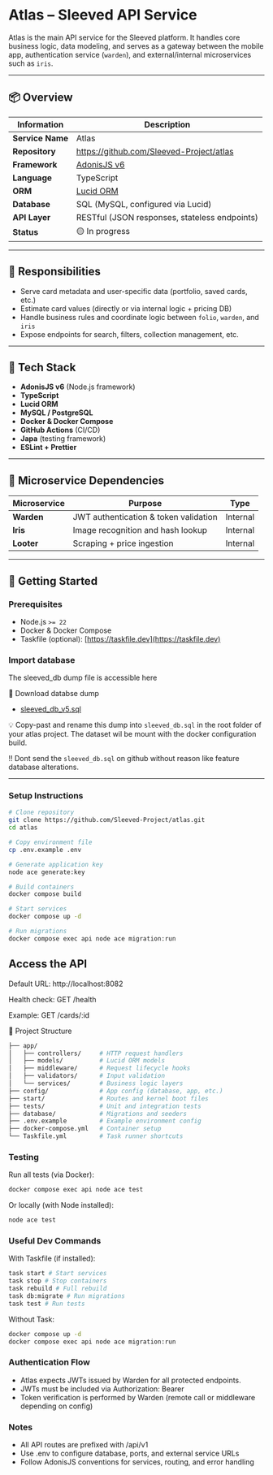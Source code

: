 # Atlas – Sleeved API Service

Atlas is the main API service for the Sleeved platform. It handles core business logic, data modeling, and serves as a gateway between the mobile app, authentication service (`warden`), and external/internal microservices such as `iris`.

---

## 📦 Overview

| Information      | Description                                                         |
| ---------------- | ------------------------------------------------------------------- |
| **Service Name** | Atlas                                                               |
| **Repository**   | https://github.com/Sleeved-Project/atlas                            |
| **Framework**    | [AdonisJS v6](https://adonisjs.com)                                 |
| **Language**     | TypeScript                                                          |
| **ORM**          | [Lucid ORM](https://docs.adonisjs.com/guides/database/introduction) |
| **Database**     | SQL (MySQL, configured via Lucid)                                   |
| **API Layer**    | RESTful (JSON responses, stateless endpoints)                       |
| **Status**       | 🟡 In progress                                                      |

---

## 🎯 Responsibilities

- Serve card metadata and user-specific data (portfolio, saved cards, etc.)
- Estimate card values (directly or via internal logic + pricing DB)
- Handle business rules and coordinate logic between `folio`, `warden`, and `iris`
- Expose endpoints for search, filters, collection management, etc.

---

## 🧱 Tech Stack

- **AdonisJS v6** (Node.js framework)
- **TypeScript**
- **Lucid ORM**
- **MySQL / PostgreSQL**
- **Docker & Docker Compose**
- **GitHub Actions** (CI/CD)
- **Japa** (testing framework)
- **ESLint + Prettier**

---

## 🔗 Microservice Dependencies

| Microservice | Purpose                               | Type     |
| ------------ | ------------------------------------- | -------- |
| **Warden**   | JWT authentication & token validation | Internal |
| **Iris**     | Image recognition and hash lookup     | Internal |
| **Looter**   | Scraping + price ingestion            | Internal |

---

## 🚀 Getting Started

### Prerequisites

- Node.js `>= 22`
- Docker & Docker Compose
- Taskfile (optional): [https://taskfile.dev](https://taskfile.dev)

### Import database

The sleeved_db dump file is accessible here

🔗 Download databse dump

- [sleeved_db_v5.sql](https://drive.google.com/file/d/17u2341VBun9Xw0L8S6N3ScwGbSXi5fid/view?usp=drive_link)

💡 Copy-past and rename this dump into `sleeved_db.sql` in the root folder of your atlas project. The dataset wil be mount with the docker configuration build.

‼️ Dont send the `sleeved_db.sql` on github without reason like feature database alterations.

---

### Setup Instructions

```bash
# Clone repository
git clone https://github.com/Sleeved-Project/atlas.git
cd atlas

# Copy environment file
cp .env.example .env

# Generate application key
node ace generate:key

# Build containers
docker compose build

# Start services
docker compose up -d

# Run migrations
docker compose exec api node ace migration:run
```

## Access the API

Default URL: http://localhost:8082

Health check: GET /health

Example: GET /cards/:id

📂 Project Structure

```bash
├── app/
│   ├── controllers/     # HTTP request handlers
│   ├── models/          # Lucid ORM models
│   ├── middleware/      # Request lifecycle hooks
│   ├── validators/      # Input validation
│   └── services/        # Business logic layers
├── config/              # App config (database, app, etc.)
├── start/               # Routes and kernel boot files
├── tests/               # Unit and integration tests
├── database/            # Migrations and seeders
├── .env.example         # Example environment config
├── docker-compose.yml   # Container setup
└── Taskfile.yml         # Task runner shortcuts
```

### Testing

Run all tests (via Docker):

```bash
docker compose exec api node ace test
```

Or locally (with Node installed):

```bash
node ace test
```

### Useful Dev Commands

With Taskfile (if installed):

```bash
task start # Start services
task stop # Stop containers
task rebuild # Full rebuild
task db:migrate # Run migrations
task test # Run tests
```

Without Task:

```bash
docker compose up -d
docker compose exec api node ace migration:run
```

### Authentication Flow

- Atlas expects JWTs issued by Warden for all protected endpoints.
- JWTs must be included via Authorization: Bearer <token>
- Token verification is performed by Warden (remote call or middleware depending on config)

### Notes

- All API routes are prefixed with /api/v1
- Use .env to configure database, ports, and external service URLs
- Follow AdonisJS conventions for services, routing, and error handling
